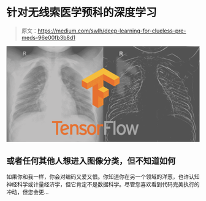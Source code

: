 # 针对无线索医学预科的深度学习

> 原文：<https://medium.com/swlh/deep-learning-for-clueless-pre-meds-96e00fb3b8d1>

![](img/85cb77237ad1882e48bd40be61986fc6.png)

## 或者任何其他人想进入图像分类，但不知道如何

如果你和我一样，你会对编码又爱又恨。你知道你在另一个领域的洋葱，也许认知神经科学或计量经济学，但它肯定不是数据科学。尽管您喜欢看到代码完美执行的冲动，但您会更…